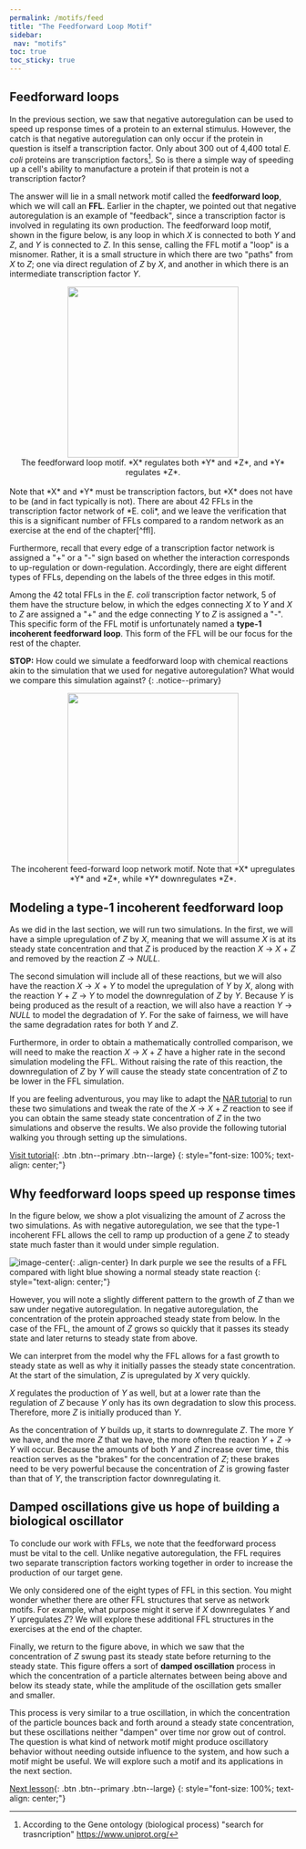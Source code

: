 ```yaml
---
permalink: /motifs/feed
title: "The Feedforward Loop Motif"
sidebar:
 nav: "motifs"
toc: true
toc_sticky: true
---
```


## Feedforward loops

In the previous section, we saw that negative autoregulation can be used to speed up response times of a protein to an external stimulus.  However, the catch is that negative autoregulation can only occur if the protein in question is itself a transcription factor. Only about 300 out of 4,400 total *E. coli* proteins are transcription factors[^tfNumber]. So is there a simple way of speeding up a cell's ability to manufacture a protein if that protein is not a transcription factor?

The answer will lie in a small network motif called the **feedforward loop**, which we will call an **FFL**. Earlier in the chapter, we pointed out that negative autoregulation is an example of "feedback", since a transcription factor is involved in regulating its own production. The feedforward loop motif, shown in the figure below, is any loop in which *X* is connected to both *Y* and *Z*, and *Y* is connected to *Z*. In this sense, calling the FFL motif a "loop" is a misnomer. Rather, it is a small structure in which there are two "paths" from *X* to *Z*; one via direct regulation of *Z* by *X*, and another in which there is an intermediate transcription factor *Y*.

<center>
<img src="../assets/images/feed-forward_loop.png" width="300">
<figcaption>The feedforward loop motif. *X* regulates both *Y* and *Z*, and *Y* regulates *Z*.</figcaption>
</center>

<br>
Note that *X* and *Y* must be transcription factors, but *X* does not have to be (and in fact typically is not). There are about 42 FFLs in the transcription factor network of *E. coli*, and we leave the verification that this is a significant number of FFLs compared to a random network as an exercise at the end of the chapter[^ffl].

Furthermore, recall that every edge of a transcription factor network is assigned a "+" or a "-" sign based on whether the interaction corresponds to up-regulation or down-regulation. Accordingly, there are eight different types of FFLs, depending on the labels of the three edges in this motif.

Among the 42 total FFLs in the *E. coli* transcription factor network, 5 of them have the structure below, in which the edges connecting *X* to *Y* and *X* to *Z* are assigned a "+" and the edge connecting *Y* to *Z* is assigned a "-". This specific form of the FFL motif is unfortunately named a **type-1 incoherent feedforward loop**. This form of the FFL will be our focus for the rest of the chapter.

**STOP:** How could we simulate a feedforward loop with chemical reactions akin to the simulation that we used for negative autoregulation? What would we compare this simulation against?
{: .notice--primary}

<center>
<img src="../assets/images/type-1_incoherent_feed-forward_loop.png" width="300">
<figcaption>The incoherent feed-forward loop network motif. Note that *X* upregulates *Y* and *Z*, while *Y* downregulates *Z*.</figcaption>
</center>

## Modeling a type-1 incoherent feedforward loop

As we did in the last section, we will run two simulations. In the first, we will have a simple upregulation of *Z* by *X*, meaning that we will assume *X* is at its steady state concentration and that *Z* is produced by the reaction *X* → *X* + *Z* and removed by the reaction *Z* → *NULL*.

The second simulation will include all of these reactions, but we will also have the reaction *X* → *X* + *Y* to model the upregulation of *Y* by *X*, along with the reaction *Y* + *Z* → *Y* to model the downregulation of *Z* by *Y*. Because *Y* is being produced as the result of a reaction, we will also have a reaction *Y* → *NULL* to model the degradation of *Y*. For the sake of fairness, we will have the same degradation rates for both *Y* and *Z*.

Furthermore, in order to obtain a mathematically controlled comparison, we will need to make the reaction *X* → *X* + *Z* have a higher rate in the second simulation modeling the FFL. Without raising the rate of this reaction, the downregulation of *Z* by *Y* will cause the steady state concentration of *Z* to be lower in the FFL simulation.

If you are feeling adventurous, you may like to adapt the [NAR tutorial](motifs_tutorial_nar) to run these two simulations and tweak the rate of the *X* → *X* + *Z* reaction to see if you can obtain the same steady state concentration of *Z* in the two simulations and observe the results. We also provide the following tutorial walking you through setting up the simulations.

[Visit tutorial](tutorial_feed){: .btn .btn--primary .btn--large}
{: style="font-size: 100%; text-align: center;"}

## Why feedforward loops speed up response times

In the figure below, we show a plot visualizing the amount of *Z* across the two simulations. As with negative autoregulation, we see that the type-1 incoherent FFL allows the cell to ramp up production of a gene *Z* to steady state much faster than it would under simple regulation.

![image-center](../assets/images/ffl_graph.PNG){: .align-center}
In dark purple we see the results of a FFL compared with light blue showing a normal steady state reaction
{: style="text-align: center;"}

However, you will note a slightly different pattern to the growth of *Z* than we saw under negative autoregulation. In negative autoregulation, the concentration of the protein approached steady state from below. In the case of the FFL, the amount of *Z* grows so quickly that it passes its steady state and later returns to steady state from above.

We can interpret from the model why the FFL allows for a fast growth to steady state as well as why it initially passes the steady state concentration. At the start of the simulation, *Z* is upregulated by *X* very quickly.

*X* regulates the production of *Y* as well, but at a lower rate than the regulation of *Z* because *Y* only has its own degradation to slow this process. Therefore, more *Z* is initially produced than *Y*.

As the concentration of *Y* builds up, it starts to downregulate *Z*. The more *Y* we have, and the more *Z* that we have, the more often the reaction *Y* + *Z* → *Y* will occur. Because the amounts of both *Y* and *Z* increase over time, this reaction serves as the "brakes" for the concentration of *Z*; these brakes need to be very powerful because the concentration of *Z* is growing faster than that of *Y*, the transcription factor downregulating it.

## Damped oscillations give us hope of building a biological oscillator

To conclude our work with FFLs, we note that the feedforward process must be vital to the cell. Unlike negative autoregulation, the FFL requires two separate transcription factors working together in order to increase the production of our target gene.

We only considered one of the eight types of FFL in this section. You might wonder whether there are other FFL structures that serve as network motifs.  For example, what purpose might it serve if *X* downregulates *Y* and *Y* upregulates *Z*? We will explore these additional FFL structures in the exercises at the end of the chapter.

Finally, we return to the figure above, in which we saw that the concentration of *Z* swung past its steady state before returning to the steady state. This figure offers a sort of **damped oscillation** process in which the concentration of a particle alternates between being above and below its steady state, while the amplitude of the oscillation gets smaller and smaller.

This process is very similar to a true oscillation, in which the concentration of the particle bounces back and forth around a steady state concentration, but these oscillations neither "dampen" over time nor grow out of control. The question is what kind of network motif might produce oscillatory behavior without needing outside influence to the system, and how such a motif might be useful. We will explore such a motif and its applications in the next section.

[Next lesson](oscillators){: .btn .btn--primary .btn--large}
{: style="font-size: 100%; text-align: center;"}

[^tfNumber]: According to the Gene ontology (biological process)
"search for trasncription" https://www.uniprot.org/

[^ffl]: Mangan, S., & Alon, U. (2003). Structure and function of the feed-forward loop network motif. Proceedings of the National Academy of Sciences of the United States of America, 100(21), 11980–11985. https://doi.org/10.1073/pnas.2133841100
